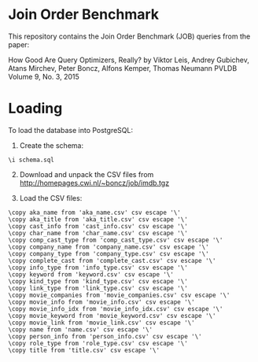 # Join Order Benchmark

This repository contains the Join Order Benchmark (JOB) queries from the paper:

How Good Are Query Optimizers, Really?
by Viktor Leis, Andrey Gubichev, Atans Mirchev, Peter Boncz, Alfons Kemper, Thomas Neumann
PVLDB Volume 9, No. 3, 2015

# Loading

To load the database into PostgreSQL:

1. Create the schema:

```
\i schema.sql
```

2. Download and unpack the CSV files from http://homepages.cwi.nl/~boncz/job/imdb.tgz

3. Load the CSV files:

```
\copy aka_name from 'aka_name.csv' csv escape '\'
\copy aka_title from 'aka_title.csv' csv escape '\'
\copy cast_info from 'cast_info.csv' csv escape '\'
\copy char_name from 'char_name.csv' csv escape '\'
\copy comp_cast_type from 'comp_cast_type.csv' csv escape '\'
\copy company_name from 'company_name.csv' csv escape '\'
\copy company_type from 'company_type.csv' csv escape '\'
\copy complete_cast from 'complete_cast.csv' csv escape '\'
\copy info_type from 'info_type.csv' csv escape '\'
\copy keyword from 'keyword.csv' csv escape '\'
\copy kind_type from 'kind_type.csv' csv escape '\'
\copy link_type from 'link_type.csv' csv escape '\'
\copy movie_companies from 'movie_companies.csv' csv escape '\'
\copy movie_info from 'movie_info.csv' csv escape '\'
\copy movie_info_idx from 'movie_info_idx.csv' csv escape '\'
\copy movie_keyword from 'movie_keyword.csv' csv escape '\'
\copy movie_link from 'movie_link.csv' csv escape '\'
\copy name from 'name.csv' csv escape '\'
\copy person_info from 'person_info.csv' csv escape '\'
\copy role_type from 'role_type.csv' csv escape '\'
\copy title from 'title.csv' csv escape '\'
```
